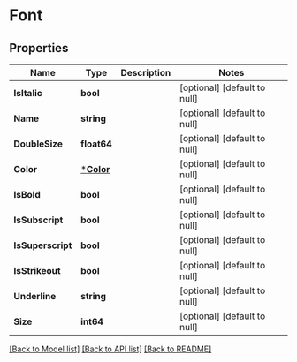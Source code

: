 # Font

## Properties
Name | Type | Description | Notes
------------ | ------------- | ------------- | -------------
**IsItalic** | **bool** |  | [optional] [default to null]
**Name** | **string** |  | [optional] [default to null]
**DoubleSize** | **float64** |  | [optional] [default to null]
**Color** | [***Color**](Color.md) |  | [optional] [default to null]
**IsBold** | **bool** |  | [optional] [default to null]
**IsSubscript** | **bool** |  | [optional] [default to null]
**IsSuperscript** | **bool** |  | [optional] [default to null]
**IsStrikeout** | **bool** |  | [optional] [default to null]
**Underline** | **string** |  | [optional] [default to null]
**Size** | **int64** |  | [optional] [default to null]

[[Back to Model list]](../README.md#documentation-for-models) [[Back to API list]](../README.md#documentation-for-api-endpoints) [[Back to README]](../README.md)


